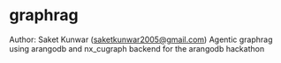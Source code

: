 # graphrag
Author: Saket Kunwar (saketkunwar2005@gmail.com)
Agentic graphrag using arangodb and nx_cugraph backend for the arangodb hackathon
